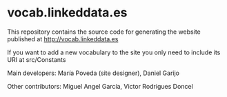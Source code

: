 vocab.linkeddata.es
===================

This repository contains the source code for generating the website published at http://vocab.linkeddata.es

If you want to add a new vocabulary to the site you only need to include its URI at src/Constants

Main developers: María Poveda (site designer), Daniel Garijo 

Other contributors: Miguel Angel García, Victor Rodrigues Doncel
